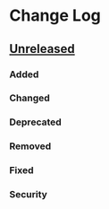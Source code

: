 Change Log
==========

## [Unreleased][unreleased]
### Added
### Changed
### Deprecated
### Removed
### Fixed
### Security

[unreleased]: https://github.com/JoshuaEstes/Kash/compare/v0.1.0...HEAD
